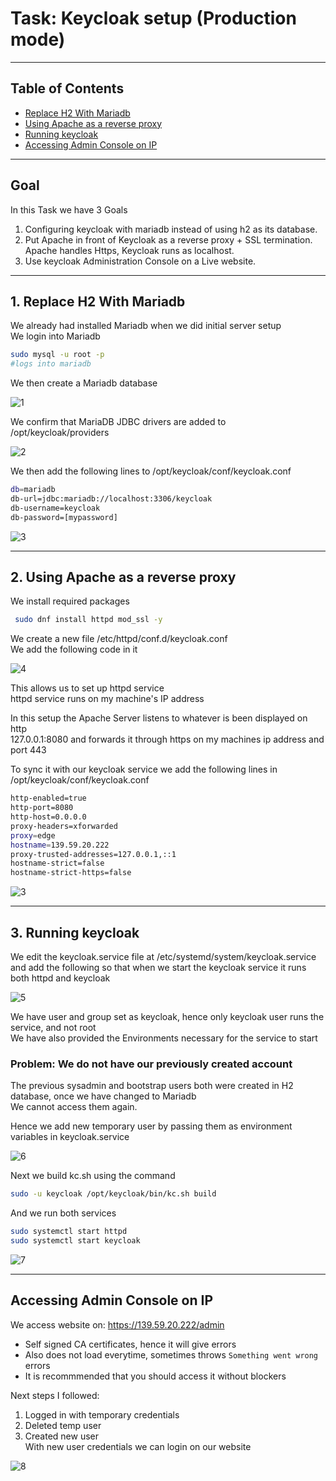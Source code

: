 # Task: Keycloak setup (Production mode)
---
## Table of Contents
- [Replace H2 With Mariadb](#1-replace-h2-with-mariadb)
- [Using Apache as a reverse proxy](#2-using-apache-as-a-reverse-proxy)
- [Running keycloak](#3-running-keycloak)
- [Accessing Admin Console on IP](#accessing-admin-console-on-ip)
---

## Goal
In this Task we have 3 Goals  
1. Configuring keycloak with mariadb instead of using h2 as its database.  
2. Put Apache in front of Keycloak as a reverse proxy + SSL termination.  
   Apache handles Https, Keycloak runs as localhost. 
3. Use keycloak Administration Console on a Live website.

---

## 1. Replace H2 With Mariadb

We already had installed Mariadb when we did initial server setup  
We login into Mariadb
```bash
sudo mysql -u root -p
#logs into mariadb
```
We then create a Mariadb database

![1](./images/2.5/1.png)

We confirm that MariaDB JDBC drivers are added to /opt/keycloak/providers

![2](./images/2.5/2.png)

We then add the following lines to /opt/keycloak/conf/keycloak.conf 
```bash
db=mariadb 
db-url=jdbc:mariadb://localhost:3306/keycloak 
db-username=keycloak
db-password=[mypassword]
```
![3](./images/2.5/3.png)

---

## 2. Using Apache as a reverse proxy

We install required packages 
```bash
 sudo dnf install httpd mod_ssl -y 
```

We create a new file /etc/httpd/conf.d/keycloak.conf  
We add the following code in it 

![4](./images/2.5/4.png)

This allows us to set up httpd service  
httpd service runs on my machine's IP address  
  
In this setup the Apache Server listens to whatever is been displayed on http  
127.0.0.1:8080 and forwards it through https on my machines ip address and port 443  

To sync it with our keycloak service we add the following lines in /opt/keycloak/conf/keycloak.conf
```bash
http-enabled=true
http-port=8080
http-host=0.0.0.0
proxy-headers=xforwarded
proxy=edge
hostname=139.59.20.222
proxy-trusted-addresses=127.0.0.1,::1
hostname-strict=false
hostname-strict-https=false
```

![3](./images/2.5/3.png)

---

## 3. Running keycloak

We edit the keycloak.service file at /etc/systemd/system/keycloak.service
and add the following so that when we start the keycloak service it runs both httpd and keycloak

![5](./images/2.5/5.png)

We have user and group set as keycloak, hence only keycloak user runs the service, and not root  
We have also provided the Environments necessary for the service to start

### Problem: We do not have our previously created account 
The previous sysadmin and bootstrap users both were created in H2 database, once we have changed to Mariadb  
We cannot access them again.

Hence we add new temporary user by passing them as environment variables in keycloak.service

![6](./images/2.5/6.png)

Next we build kc.sh using the command
```bash
sudo -u keycloak /opt/keycloak/bin/kc.sh build
```

And we run both services
```bash
sudo systemctl start httpd
sudo systemctl start keycloak
```

![7](./images/2.5/7.png)

---

## Accessing Admin Console on IP
We access website on: https://139.59.20.222/admin  
- Self signed CA certificates, hence it will give errors
- Also does not load everytime, sometimes throws `Something went wrong` errors
- It is recommmended that you should access it without blockers

Next steps I followed:  
1. Logged in with temporary credentials
2. Deleted temp user
3. Created new user  
With new user credentials we can login on our website
  

![8](./images/2.5/8.png)

